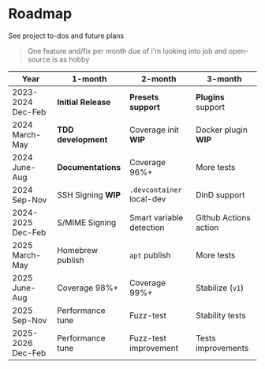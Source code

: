 # Roadmap

See project to-dos and future plans

> One feature and/fix per month due of i'm looking into job and open-source is as hobby

| Year              | 1-month             | 2-month                   | 3-month               |
| ----------------- | ------------------- | ------------------------- | --------------------- |
| 2023-2024 Dec-Feb | **Initial Release** | **Presets support**       | **Plugins** support   |
| 2024 March-May    | **TDD development** | Coverage init **WIP**     | Docker plugin **WIP** |
| 2024 June-Aug     | **Documentations**  | Coverage 96%+             | More tests            |
| 2024 Sep-Nov      | SSH Signing **WIP** | `.devcontainer` local-dev | DinD support          |
| 2024-2025 Dec-Feb | S/MIME Signing      | Smart variable detection  | Github Actions action |
| 2025 March-May    | Homebrew publish    | `apt` publish             | More tests            |
| 2025 June-Aug     | Coverage 98%+       | Coverage 99%+             | Stabilize (`v1`)      |
| 2025 Sep-Nov      | Performance tune    | Fuzz-test                 | Stability tests       |
| 2025-2026 Dec-Feb | Performance tune    | Fuzz-test improvement     | Tests improvements    |
